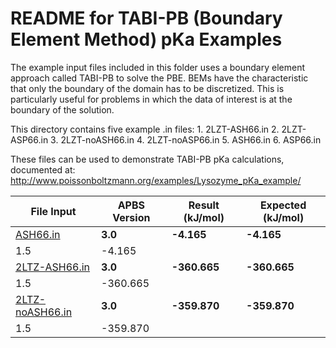 README for TABI-PB (Boundary Element Method) pKa Examples
=========================================================

The example input files included in this folder uses a boundary element approach called
TABI-PB to solve the PBE. BEMs have the characteristic that only the boundary of the
domain has to be discretized. This is particularly useful for problems in which the data
of interest is at the boundary of the solution.

This directory contains five example .in files:
        1. 2LZT-ASH66.in
        2. 2LZT-ASP66.in
        3. 2LZT-noASH66.in
        4. 2LZT-noASP66.in
        5. ASH66.in
        6. ASP66.in

These files can be used to demonstrate TABI-PB pKa calculations, documented at:
http://www.poissonboltzmann.org/examples/Lysozyme_pKa_example/

File Input| APBS Version| Result (kJ/mol)| Expected (kJ/mol)
---|---|---|---
[ASH66.in](ASH66.in)| **3.0**| **-4.165**| **-4.165**
| 1.5| -4.165|
[2LTZ-ASH66.in](2LTZ-ASH66.in)| **3.0**| **-360.665**| **-360.665**
| 1.5| -360.665|
[2LTZ-noASH66.in](2LTZ-noASH66.in)| **3.0**| **-359.870**| **-359.870**
| 1.5| -359.870|
